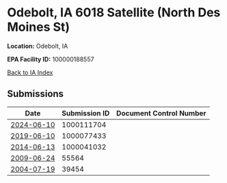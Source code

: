 # Odebolt, IA 6018 Satellite (North Des Moines St)

**Location:** Odebolt, IA

**EPA Facility ID:** 100000188557

[Back to IA Index](../../index.md)

## Submissions

| Date | Submission ID | Document Control Number |
|------|--------------|-------------------------|
| [2024-06-10](submissions/1000111704.md) | 1000111704 |  |
| [2019-06-10](submissions/1000077433.md) | 1000077433 |  |
| [2014-06-13](submissions/1000041032.md) | 1000041032 |  |
| [2009-06-24](submissions/55564.md) | 55564 |  |
| [2004-07-19](submissions/39454.md) | 39454 |  |
